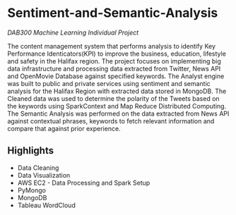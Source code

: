 # Sentiment-and-Semantic-Analysis
*DAB300 Machine Learning Individual Project*

The content management system that performs analysis to identify Key Performance Identicators(KPI) to improve the business, education, lifestyle and safety in the Halifax region. The project focuses on implementing big data infrastructure and processing data extracted from Twitter, News API and OpenMovie Database against specified keywords. The Analyst engine was built to public and private services using sentiment and semantic analysis for the Halifax Region with extracted data stored in MongoDB. The Cleaned data was used to determine the polarity of the Tweets based on the keywords using SparkContext and Map Reduce Distributed Computing. The Semantic Analysis was performed on the data extracted from News API against contextual phrases, keywords to fetch relevant information and compare that against prior experience.

## Highlights

* Data Cleaning
* Data Visualization
* AWS EC2 - Data Processing and Spark Setup
* PyMongo 
* MongoDB
* Tableau WordCloud
